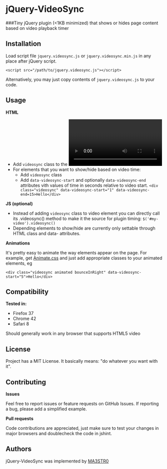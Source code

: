 jQuery-VideoSync
================

###Tiny jQuery plugin (<1KB minimized) that shows or hides page content based on video playback timer

Installation
------------

Load script file `jquery.videosync.js` or `jquery.videosync.min.js` in any place after jQuery script.

    <script src="/path/to/jquery.videosync.js"></script>

Alternatively, you may just copy contents of `jquery.videosync.js` to your code.


Usage
----

**HTML**

* Add `videosync` class to the <video> element: `<video class="videosync" autoplay loop>`
* For elements that you want to show/hide based on video time:
  * Add `videosync` class
  * Add `data-videosync-start` and optionally `data-videosync-end` attributes vith
    values of time in seconds relative to video start.
  `<div class="videosync" data-videosync-start="1" data-videosync-end=15>Hello</div>`

**JS (optional)**

* Instead of adding `videosync` class to video element you can directly call its .videosync() method to make it the source for plugin timing: `$('#my-video').videosync()`
* Depending elements to show/hide are currently only settable through HTML class and data- attributes.

**Animations**

It's pretty easy to animate the way elements appear on the page. For example, get [Animate.css](https://github.com/daneden/animate.css/) and just add appropriate classes to your animated elements, eg

    <div class="videosync animated bounceInRight" data-videosync-start="5">Hello</div>


Compatibility
-------------

**Tested in:**
* Firefox 37
* Chrome 42
* Safari 8

Should generally work in any browser that supports HTML5 video


License
-------

Project has a MIT License. It basically means: "do whatever you want with it".


Contributing
------------
**Issues**

Feel free to report issues or feature requests on GitHub Issues.
If reporting a bug, please add a simplified example.

**Pull requests**

Code contributions are appreciated, just make sure to test your changes in major
browsers and doublecheck the code in jshint.

Authors
-------
jQuery-VideoSync was implemented by [MA3STR0](https://github.com/MA3STR0/)
